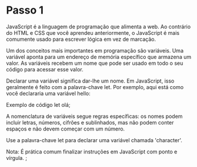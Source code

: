 # Passo 1

JavaScript é a linguagem de programação que alimenta a web. Ao contrário do HTML e CSS que você aprendeu anteriormente, o JavaScript é mais comumente usado para escrever lógica em vez de marcação.

Um dos conceitos mais importantes em programação são variáveis. Uma variável aponta para um endereço de memória específico que armazena um valor. As variáveis ​​recebem um nome que pode ser usado em todo o seu código para acessar esse valor.

Declarar uma variável significa dar-lhe um nome. Em JavaScript, isso geralmente é feito com a palavra-chave let. Por exemplo, aqui está como você declararia uma variável hello:

Exemplo de código
let olá;

A nomenclatura de variáveis ​​segue regras específicas: os nomes podem incluir letras, números, cifrões e sublinhados, mas não podem conter espaços e não devem começar com um número.

Use a palavra-chave let para declarar uma variável chamada 'character'.

Nota: É prática comum finalizar instruções em JavaScript com ponto e vírgula. ;